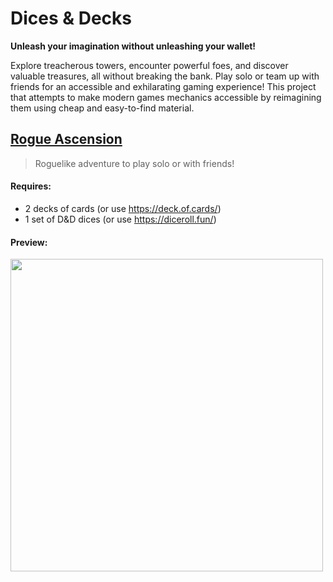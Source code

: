 # Dices & Decks

**Unleash your imagination without unleashing your wallet!**

Explore treacherous towers, encounter powerful foes, and discover valuable treasures, all without breaking the bank. Play solo or team up with friends for an accessible and exhilarating gaming experience! This project that attempts to make modern games mechanics accessible by reimagining them using cheap and easy-to-find material.

## [Rogue Ascension](./rogue-ascension.md)

> Roguelike adventure to play solo or with friends!

#### Requires:
- 2 decks of cards (or use https://deck.of.cards/)
- 1 set of D&D dices (or use https://diceroll.fun/)
  
#### Preview:
<img width="500" src="https://user-images.githubusercontent.com/7863230/226544593-fc280ebd-04b7-40b9-a98d-6f51eab45872.png" />
